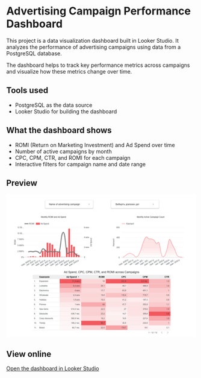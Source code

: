 # Advertising Campaign Performance Dashboard

This project is a data visualization dashboard built in Looker Studio. It analyzes the performance of advertising campaigns using data from a PostgreSQL database.

The dashboard helps to track key performance metrics across campaigns and visualize how these metrics change over time.

## Tools used
- PostgreSQL as the data source
- Looker Studio for building the dashboard

## What the dashboard shows
- ROMI (Return on Marketing Investment) and Ad Spend over time
- Number of active campaigns by month
- CPC, CPM, CTR, and ROMI for each campaign
- Interactive filters for campaign name and date range

## Preview
![Dashboard preview](dashboard_kpi_preview.png)

## View online
[Open the dashboard in Looker Studio](https://lookerstudio.google.com/reporting/c1f1f0cb-fdcd-4b00-9dd1-d02a0f2c7dcf)
